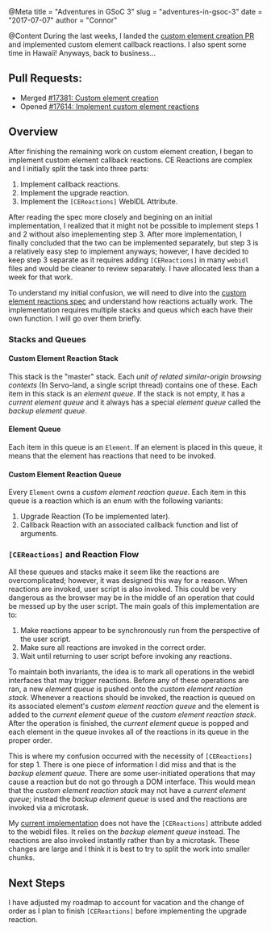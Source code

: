 @Meta
title = "Adventures in GSoC 3"
slug = "adventures-in-gsoc-3"
date = "2017-07-07"
author = "Connor"

@Content
During the last weeks, I landed the [custom element creation PR][17381] and implemented custom
element callback reactions. I also spent some time in Hawaii! Anyways, back to business...

## Pull Requests:
 * Merged [#17381: Custom element creation][17381]
 * Opened [#17614: Implement custom element reactions][17614]

## Overview
After finishing the remaining work on custom element creation, I began to implement custom element
callback reactions. CE Reactions are complex and I initially split the task into three parts:

 1. Implement callback reactions.
 2. Implement the upgrade reaction.
 3. Implement the `[CEReactions]` WebIDL Attribute.

After reading the spec more closely and begining on an initial implementation, I realized that it
might not be possible to implement steps 1 and 2 without also imeplementing step 3. After more
implementation, I finally concluded that the two can be implemented separately, but step 3 is a
relatively easy step to implement anyways; however, I have decided to keep step 3 separate as it
requires adding `[CEReactions]` in many `webidl` files and would be cleaner to review separately. I
have allocated less than a week for that work.

To understand my initial confusion, we will need to dive into the
[custom element reactions spec][reactions_spec] and understand how reactions actually work. The
implementation requires multiple stacks and queus which each have their own function. I will go over
them briefly.

### Stacks and Queues
#### Custom Element Reaction Stack
This stack is the "master" stack. Each _unit of related similar-origin browsing contexts_ (In
Servo-land, a single script thread) contains one of these. Each item in this stack is an _element
queue_. If the stack is not empty, it has a _current element queue_ and it always has a special
_element queue_ called the _backup element queue_.

#### Element Queue
Each item in this queue is an `Element`. If an element is placed in this queue, it means that the
element has reactions that need to be invoked.

#### Custom Element Reaction Queue
Every `Element` owns a _custom element reaction queue_. Each item in this queue is a reaction which
is an enum with the following variants:

 1. Upgrade Reaction (To be implemented later).
 2. Callback Reaction with an associated callback function and list of arguments.

### `[CEReactions]` and Reaction Flow
All these queues and stacks make it seem like the reactions are overcomplicated; however, it was
designed this way for a reason. When reactions are invoked, user script is also invoked. This could
be very dangerous as the browser may be in the middle of an operation that could be messed up by the
user script. The main goals of this implementation are to:

 1. Make reactions appear to be synchronously run from the perspective of the user script.
 2. Make sure all reactions are invoked in the correct order.
 3. Wait until returning to user script before invoking any reactions.

To maintain both invariants, the idea is to mark all operations in the webidl interfaces that may
trigger reactions. Before any of these operations are ran, a new _element queue_ is pushed onto the
_custom element reaction stack_. Whenever a reactions should be invoked, the reaction is queued on
its associated element's _custom element reaction queue_ and the element is added to the _current
element queue_ of the _custom element reaction stack_. After the operation is finished, the _current
element queue_ is popped and each element in the queue invokes all of the reactions in its queue in
the proper order.

This is where my confusion occurred with the necessity of `[CEReactions]` for step 1. There is one
piece of information I did miss and that is the _backup element queue_. There are some
user-initiated operations that may cause a reaction but do not go through a DOM interface. This
would mean that the _custom element reaction stack_ may not have a _current element queue_;
instead the _backup element queue_ is used and the reactions are invoked via a microtask.

My [current implementation][17614] does not have the `[CEReactions]` attribute added to the webidl
files. It relies on the _backup element queue_ instead. The reactions are also invoked instantly
rather than by a microtask. These changes are large and I think it is best to try to split the work
into smaller chunks.

## Next Steps
I have adjusted my roadmap to account for vacation and the change of order as I plan to finish
`[CEReactions]` before implementing the upgrade reaction.

[17614]:https://github.com/servo/servo/pull/17614
[17381]:https://github.com/servo/servo/pull/17381
[reactions_spec]:https://html.spec.whatwg.org/multipage/#custom-element-reactions
[roadmap]:https://github.com/cbrewster/gsoc2017/blob/master/proposal.md#schedule-of-deliverables
